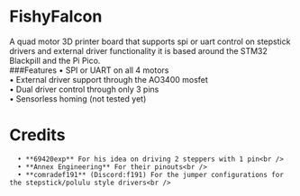 # FishyFalcon
A quad motor 3D printer board that supports spi or uart control on stepstick drivers and external driver functionality it is based around the STM32 Blackpill and the Pi Pico.<br />
###Features
      • SPI or UART on all 4 motors<br/>
      • External driver support through the AO3400 mosfet<br/>
      • Dual driver control through only 3 pins<br/>
      • Sensorless homing (not tested yet)
# Credits
      • **69420exp** For his idea on driving 2 steppers with 1 pin<br />
      • **Annex Engineering** For their pinouts<br />
      • **comradef191** (Discord:f191) For the jumper configurations for the stepstick/polulu style drivers<br />
